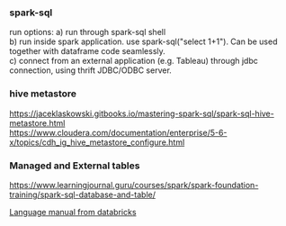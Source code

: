 ### spark-sql

run options:
a) run through spark-sql shell  
b) run inside spark application. use spark-sql("select 1+1"). Can be used together with dataframe code seamlessly.  
c) connect from an external application (e.g. Tableau) through jdbc connection, using thrift JDBC/ODBC server.

### hive metastore

https://jaceklaskowski.gitbooks.io/mastering-spark-sql/spark-sql-hive-metastore.html  
https://www.cloudera.com/documentation/enterprise/5-6-x/topics/cdh_ig_hive_metastore_configure.html

### Managed and External tables

https://www.learningjournal.guru/courses/spark/spark-foundation-training/spark-sql-database-and-table/

[Language manual from databricks](https://docs.databricks.com/spark/latest/spark-sql/index.html)
